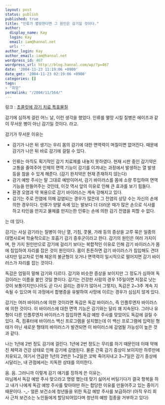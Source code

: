 ```yaml
---
layout: post
status: publish
published: true
title: "인류가 멸망한다면 그 원인은 감기일 것이다."
author:
  display_name: Kay
  login: Kay
  email: iam@hannal.net
  url: ''
author_login: Kay
author_email: iam@hannal.net
wordpress_id: 467
wordpress_url: http://blog.hannal.com/wp/?p=467
date: '2004-11-23 11:19:06 +0900'
date_gmt: '2004-11-23 02:19:06 +0900'
categories: []
tags:
- "희망"
permalink: "/2004/11/564/"
---
```

<p>링크 : <a href="http://news.naver.com/news/read.php?mode=LSS2D&office_id=034&article_id=0000152636&section_id=103&section_id2=241&menu_id=103">초콜릿에 감기 치료 특효물질</a></p>
<p>감기에 심하게 걸린 어느 날, 이런 생각을 했었다. 인류를 멸망 시킬 질병은 에이즈과 같이 무서운 병이 아닌 감기일 것이다. 라고.</p>
<p>감기가 무서운 이유는
<ul>
<li />감기가 나은 뒤 생기는 우리 몸의 감기에 대한 면역력이 며칠이면 없어진다. 때문에 감기가 나은 뒤 바로 감기에 걸릴 수 있다.</p>
<li />인류는 아직도 획기적인 감기 치료제를 내놓지 못하였다. 현재 시판 중인 감기약은 고통을 줄여주어 인체의 면역 기능이 감기를 이겨내는 과정에서 발생하는 열 발생 등을 참을 수 있게 해준다. (감기 완치약은 현재 존재하지 않는다)
<li >감기 예방 주사는 말 그대로 예방이어서, 감기 바이러스를 몸에 소량 투입하여 면역 기능을 만들어주는 것인데, 이것 역시 앞의 이유로 인해 큰 효과를 보기 힘들다.
<li />환경 오염과 약 복용으로 감기 바이러스는 계속 강해지고 있다.
<li />감기는 주로 전염에 의해 감염되는 경우가 많은데 그 전염의 상당 수는 자신의 손에 의한 경우이다. 인류가 양말 속에 있는 발보다 더 더러운 때가 많은 손으로 식사를 하고 타인을 만지고 물체를 만지는한 인류는 손에 의한 감기 전염을 피할 수 없다.</ul>
<p>는 데 있다.</p>
<p>감기는 사실 감기라는 질병이 아닌 열, 기침, 콧물, 가래 등의 증상을 고루 묶은 일종의 대명사로써 학술적으로는 호흡기 감기 증후군이라고 한다. 감기의 원인은 여러 가지이며, 한 가지 원인만으로 감기에 걸리기 보다는 복합적인 이유로 인해 감기 바이러스가 몸에 침입하여 자리를 잡은 것이 원인이다. 몸이 튼튼하면 감기 바이러스가 침입해도 견뎌내지만 일교차로 인해 체온의 불균형이 오거나 면역력이 일시적으로 떨어지면 감기 바이러스가 자리를 잡는 것이다.</p>
<p>독감은 엄밀히 말해 감기와 다르다. 감기와 비슷한 증상을 보이지만 그 정도가 심하여 독감이라는 이름을 붙인 것일 뿐이다. 감기는 건강한 사람의 경우 1주일이면 저절로 낫는 것이 보통이지만(나아도 곧 다시 걸리는 경우가 많아서 그렇지), 독감은 2~3주 계속 지속될 수 있으며 이 과정에서 합병증을 유발하여 사망에 이르는 경우가 심심치 않게 있다.</p>
<p>감기는 여러 바이러스에 의한 것이라면 독감은 독감 바이러스, 즉 인플루엔자 바이러스에 의한 것이다. 이 바이러스에 대한 면역 기능은 감기와는 달리 꽤 지속된다. 그러나 유형이 다른 인플루엔자 바이러스가 침입하면 독감 예방 주사를 맞았어도 독감에 걸릴 수 있다. 즉, 컴퓨터에 바이러스 백신 프로그램을 설치했는데 이 백신 프로그램에 입력된 형태가 아닌 새로운 형태의 바이러스가 발견되면 이 바이러스에 감염될 가능성이 높은 것과 같다.</p>
<p>나는 1년에 2번 정도 감기에 걸린다. 1년에 2번 정도는 무리를 하기 때문인데 이때 약해진 체력과 건강 상태로 인해 감기에 감염된다. 물론 간혹 감기 증상이 보이지만 하루만에 치유되고, 여기서 언급한 1년의 2번은 1~2일은 꼬박 죽어지내고 3~7일은 감기 증상에 시달리는, 내 관점에서는 지독한 상태를 의미한다.</p>
<p>음. 음. 그러니까 이렇게 감기 얘기를 징하게 쓴 이유는.<br />
마님께서 독감 예방 주사 맞으라고 명령 했는데 맞기 싫어서 버팅기다가 결국 항복을 하고 내가 나에게 독감 예방 주사를 맞아야만 하는 합당한 이유를 만들어주고 있는 중이기 때문이다. -_- 얼른 보건소에 청년들을 위한 독감 예방 주사를 보급하라! (아직 우리 회사 근처 보건소는 노인들에게 할당되어있다며 청년의 예방 접종을 거부하고 있다)</p>
